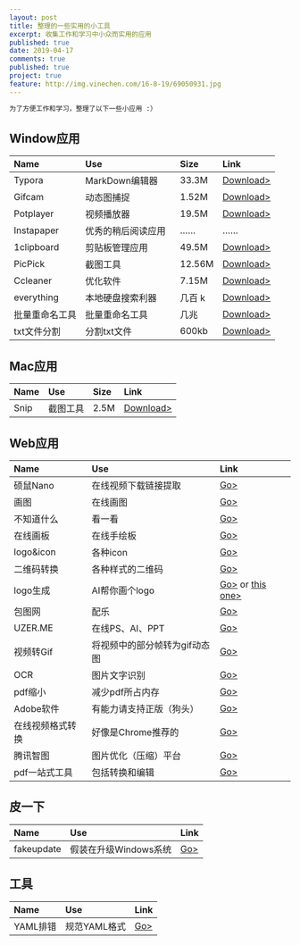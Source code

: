 ```yaml
---
layout: post
title: 整理的一些实用的小工具
excerpt: 收集工作和学习中小众而实用的应用
published: true
date: 2019-04-17
comments: true
published: true
project: true
feature: http://img.vinechen.com/16-8-19/69050931.jpg
---
```

```html
为了方便工作和学习，整理了以下一些小应用 :）
```


## Window应用

| Name       | Use         | Size   | Link                                     |
| :--------- | :---------- | :----- | :--------------------------------------- |
| Typora     | MarkDown编辑器 | 33.3M  | [Download>](http://img.vinechen.com/typora-setup.exe) |
| Gifcam     | 动态图捕捉       | 1.52M  | [Download>](http://img.vinechen.com/GifCam.exe) |
| Potplayer  | 视频播放器       | 19.5M  | [Download>](http://potplayer.daum.net/?lang=zh_CN) |
| Instapaper | 优秀的稍后阅读应用   | ……     | ……                                       |
| 1clipboard | 剪贴板管理应用     | 49.5M  | [Download>](http://1clipboard.io)        |
| PicPick    | 截图工具        | 12.56M | [Download>](http://ngwin.com/picpick/download_start) |
| Ccleaner   | 优化软件        | 7.15M  | [Download>](http://www.piriform.com/ccleaner) |
| everything   | 本地硬盘搜索利器        | 几百 k | [Download>](http://www.google.com) |
| 批量重命名工具  | 批量重命名工具| 几兆 | [Download>](http://img.vinechen.com/tool/piliangchongmingming.exe) |
| txt文件分割  | 分割txt文件| 600kb | [Download>](http://img.vinechen.com/software/tianshitxt.exe) |

## Mac应用

| Name | Use  | Size | Link                             |
| :--- | :--- | :--- | :------------------------------- |
| Snip | 截图工具 | 2.5M | [Download>](http://snip.qq.com/) |

## Web应用

| Name   | Use        | Link                         |
| :----- | :--------- | :--------------------------- |
| 硕鼠Nano | 在线视频下载链接提取 | [Go>](http://www.flvcd.com/) |
| 画图     | 在线画图       | [Go>](https://www.draw.io/)  |
| 不知道什么|看一看| [Go>](http://www.waitsun.com)  |
| 在线画板|在线手绘板  | [Go>](https://www.draw.io/)  |
| logo&icon| 各种icon | [Go>](http://iconfont.cn/)  |
| 二维码转换| 各种样式的二维码 | [Go>](http://www.liantu.com/)  |
| logo生成| AI帮你画个logo | [Go>](https://www.logosc.cn) or [this one>](https://logojoy.com) |
| 包图网| 配乐 | [Go>](https://ibaotu.com/peiyue/)  |
| UZER.ME| 在线PS、AI、PPT | [Go>](https://uzer.me/)  |
| 视频转Gif|将视频中的部分帧转为gif动态图|[Go>](http://app.xunjiepdf.com/video2gif/)  |
| OCR| 图片文字识别 | [Go>](https://www.iamwawa.cn/ocr.html)  |
| pdf缩小| 减少pdf所占内存 | [Go>](https://smallpdf.com/cn/compress-pdf)  |
| Adobe软件| 有能力请支持正版（狗头） | [Go>](https://xclient.info)  |
| 在线视频格式转换| 好像是Chrome推荐的 | [Go>](https://convert-video-online.com/)  |
| 腾讯智图| 图片优化（压缩）平台 | [Go>](https://zhitu.isux.us/)  |
| pdf一站式工具| 包括转换和编辑 | [Go>](https://www.hipdf.cn/)  |



## 皮一下

| Name   | Use        | Link      |
| :----- | :--------- | :-------- |
| fakeupdate | 假装在升级Windows系统 | [Go>](http://fakeupdate.net) |

## 工具

| Name   | Use        | Link      |
| :----- | :--------- | :-------- |
| YAML排错 | 规范YAML格式 | [Go>](http://www.yamllint.com/) |
